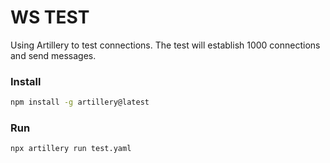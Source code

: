 # WS TEST

Using Artillery to test connections. The test will establish 1000 connections and send messages.

### Install

```bash
npm install -g artillery@latest
```

### Run

```bash
npx artillery run test.yaml
```